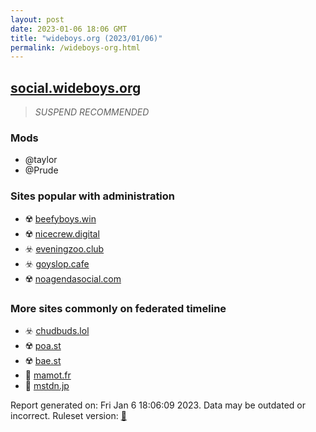 ```yaml
---
layout: post
date: 2023-01-06 18:06 GMT
title: "wideboys.org (2023/01/06)"
permalink: /wideboys-org.html
---
```



## [social.wideboys.org](https://social.wideboys.org)

> *SUSPEND RECOMMENDED*

### Mods
 * @taylor
 * @Prude

### Sites popular with administration

* ☢️ [beefyboys.win](/beefyboys-win.html)
* ☢️ [nicecrew.digital](/nicecrew-digital.html)
* ☣️ [eveningzoo.club](/eveningzoo-club.html)
* ☣️ [goyslop.cafe](/goyslop-cafe.html)
* ☢️ [noagendasocial.com](/noagendasocial-com.html)

### More sites commonly on federated timeline

* ☣️ [chudbuds.lol](/chudbuds-lol.html)
* ☢️ [poa.st](/poa-st.html)
* ☢️ [bae.st](/bae-st.html)
* 🐘 [mamot.fr](/mamot-fr.html)
* 🐘 [mstdn.jp](/mstdn-jp.html)

Report generated on: Fri Jan  6 18:06:09 2023. Data may be outdated or incorrect.
Ruleset version: [🏀](/version-basketball)
